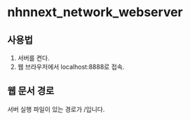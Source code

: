 nhnnext_network_webserver
=========================
## 사용법
1. 서버를 켠다.
2. 웹 브라우저에서 localhost:8888로 접속.

## 웹 문서 경로
서버 실행 파일이 있는 경로가 /입니다.
